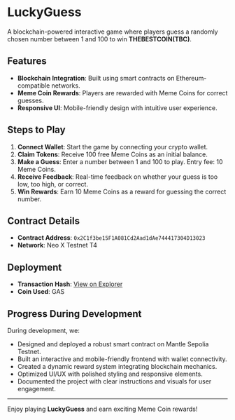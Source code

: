 # LuckyGuess

A blockchain-powered interactive game where players guess a randomly chosen number between 1 and 100 to win **THEBESTCOIN(TBC)**.

## Features

- **Blockchain Integration**: Built using smart contracts on Ethereum-compatible networks.
- **Meme Coin Rewards**: Players are rewarded with Meme Coins for correct guesses.
- **Responsive UI**: Mobile-friendly design with intuitive user experience.

## Steps to Play

1. **Connect Wallet**: Start the game by connecting your crypto wallet.
2. **Claim Tokens**: Receive 100 free Meme Coins as an initial balance.
3. **Make a Guess**: Enter a number between 1 and 100 to play. Entry fee: 10 Meme Coins.
4. **Receive Feedback**: Real-time feedback on whether your guess is too low, too high, or correct.
5. **Win Rewards**: Earn 10 Meme Coins as a reward for guessing the correct number.

## Contract Details

- **Contract Address**: `0x2C1f3be15F1A081Cd2Aad1dAe744417304D13023`
- **Network**: Neo X Testnet T4

## Deployment

- **Transaction Hash**: [View on Explorer](https://xt4scan.ngd.network/address/0x2C1f3be15F1A081Cd2Aad1dAe744417304D13023)
- **Coin Used**: GAS

## Progress During Development

During development, we:

- Designed and deployed a robust smart contract on Mantle Sepolia Testnet.
- Built an interactive and mobile-friendly frontend with wallet connectivity.
- Created a dynamic reward system integrating blockchain mechanics.
- Optimized UI/UX with polished styling and responsive elements.
- Documented the project with clear instructions and visuals for user engagement.

---

Enjoy playing **LuckyGuess** and earn exciting Meme Coin rewards!

